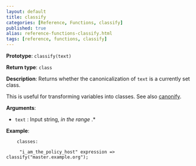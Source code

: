 ```yaml
---
layout: default
title: classify
categories: [Reference, Functions, classify]
published: true
alias: reference-functions-classify.html
tags: [reference, functions, classify]
---
```


**Prototype**: `classify(text)`

**Return type**: `class`

**Description**: Returns whether the canonicalization of `text` is a currently 
set class.

This is useful for transforming variables into classes. See also 
[canonify](reference-functions-canonify.html).

**Arguments**:

* `text` : Input string, *in the range* .\*

**Example**:  

```cf3
    classes:

     "i_am_the_policy_host" expression => classify("master.example.org");
```

